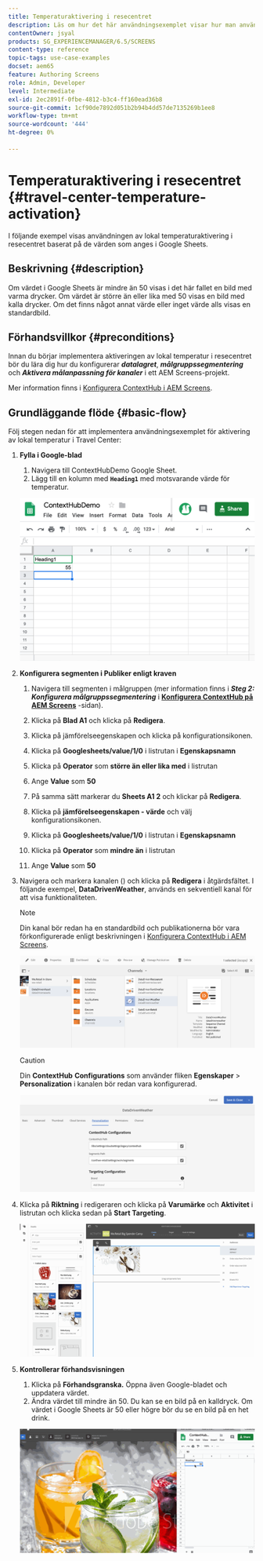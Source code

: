 ```yaml
---
title: Temperaturaktivering i resecentret
description: Läs om hur det här användningsexemplet visar hur man använder lokal temperaturaktivering i resecentret baserat på värdena i Google Sheets.
contentOwner: jsyal
products: SG_EXPERIENCEMANAGER/6.5/SCREENS
content-type: reference
topic-tags: use-case-examples
docset: aem65
feature: Authoring Screens
role: Admin, Developer
level: Intermediate
exl-id: 2ec2891f-0fbe-4812-b3c4-ff160ead36b8
source-git-commit: 1cf90de7892d051b2b94b4dd57de7135269b1ee8
workflow-type: tm+mt
source-wordcount: '444'
ht-degree: 0%

---
```


# Temperaturaktivering i resecentret {#travel-center-temperature-activation}

I följande exempel visas användningen av lokal temperaturaktivering i resecentret baserat på de värden som anges i Google Sheets.

## Beskrivning {#description}

Om värdet i Google Sheets är mindre än 50 visas i det här fallet en bild med varma drycker. Om värdet är större än eller lika med 50 visas en bild med kalla drycker. Om det finns något annat värde eller inget värde alls visas en standardbild.

## Förhandsvillkor {#preconditions}

Innan du börjar implementera aktiveringen av lokal temperatur i resecentret bör du lära dig hur du konfigurerar ***datalagret***, ***målgruppssegmentering*** och ***Aktivera målanpassning för kanaler*** i ett AEM Screens-projekt.

Mer information finns i [Konfigurera ContextHub i AEM Screens](configuring-context-hub.md).

## Grundläggande flöde {#basic-flow}

Följ stegen nedan för att implementera användningsexemplet för aktivering av lokal temperatur i Travel Center:

1. **Fylla i Google-blad**

   1. Navigera till ContextHubDemo Google Sheet.
   1. Lägg till en kolumn med **`Heading1`** med motsvarande värde för temperatur.

   ![screen_shot_2019-05-08at112911am](assets/screen_shot_2019-05-08at112911am.png)

1. **Konfigurera segmenten i Publiker enligt kraven**

   1. Navigera till segmenten i målgruppen (mer information finns i ***Steg 2: Konfigurera målgruppssegmentering*** i **[Konfigurera ContextHub på AEM Screens](configuring-context-hub.md)** -sidan).

   1. Klicka på **Blad A1** och klicka på **Redigera**.

   1. Klicka på jämförelseegenskapen och klicka på konfigurationsikonen.
   1. Klicka på **Googlesheets/value/1/0** i listrutan i **Egenskapsnamn**

   1. Klicka på **Operator** som **större än eller lika med** i listrutan

   1. Ange **Value** som **50**

   1. På samma sätt markerar du **Sheets A1 2** och klickar på **Redigera**.

   1. Klicka på **jämförelseegenskapen - värde** och välj konfigurationsikonen.
   1. Klicka på **Googlesheets/value/1/0** i listrutan i **Egenskapsnamn**

   1. Klicka på **Operator** som **mindre än** i listrutan

   1. Ange **Value** som **50**

1. Navigera och markera kanalen () och klicka på **Redigera** i åtgärdsfältet. I följande exempel, **DataDrivenWeather**, används en sekventiell kanal för att visa funktionaliteten.

   >[!NOTE]
   >
   >Din kanal bör redan ha en standardbild och publikationerna bör vara förkonfigurerade enligt beskrivningen i [Konfigurera ContextHub i AEM Screens](configuring-context-hub.md).

   ![screen_shot_2019-05-08at113022am](assets/screen_shot_2019-05-08at113022am.png)

   >[!CAUTION]
   >
   >Din **ContextHub** **Configurations** som använder fliken **Egenskaper** > **Personalization** i kanalen bör redan vara konfigurerad.

   ![screen_shot_2019-05-08at114106am](assets/screen_shot_2019-05-08at114106am.png)

1. Klicka på **Riktning** i redigeraren och klicka på **Varumärke** och **Aktivitet** i listrutan och klicka sedan på **Start Targeting**.

   ![new_activity3](assets/new_activity3.gif)

1. **Kontrollerar förhandsvisningen**

   1. Klicka på **Förhandsgranska.** Öppna även Google-bladet och uppdatera värdet.
   1. Ändra värdet till mindre än 50. Du kan se en bild på en kalldryck. Om värdet i Google Sheets är 50 eller högre bör du se en bild på en het drink.

   ![result3](assets/result3.gif)
